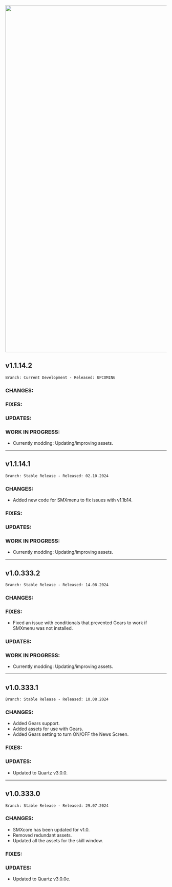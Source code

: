 <p align="center">
  <img src="https://7dtd-community.s3.us-east-2.amazonaws.com/monthly_2022_01/a20_banner_forum.png.35ab78c870a912989f716f892c664a60.png" width="1080" title="SMX">
</p>

## **v1.1.14.2**

`Branch: Current Development - Released: UPCOMING`

### CHANGES:

### FIXES:

### UPDATES:

### WORK IN PROGRESS:
- Currently modding: Updating/improving assets.


---


## **v1.1.14.1**

`Branch: Stable Release - Released: 02.10.2024`

### CHANGES:
- Added new code for SMXmenu to fix issues with v1.1b14.
  
### FIXES:

### UPDATES:

### WORK IN PROGRESS:
- Currently modding: Updating/improving assets.


---


## **v1.0.333.2**

`Branch: Stable Release - Released: 14.08.2024`

### CHANGES:

### FIXES:
- Fixed an issue with conditionals that prevented Gears to work if SMXmenu was not installed.

### UPDATES:

### WORK IN PROGRESS:
- Currently modding: Updating/improving assets.


---


## **v1.0.333.1**

`Branch: Stable Release - Released: 10.08.2024`

### CHANGES:
- Added Gears support.
- Added assets for use with Gears.
- Added Gears setting to turn ON/OFF the News Screen.

### FIXES:

### UPDATES:
- Updated to Quartz v3.0.0.


---


## **v1.0.333.0**

`Branch: Stable Release - Released: 29.07.2024`

### CHANGES:
- SMXcore has been updated for v1.0.
- Removed redundant assets.
- Updated all the assets for the skill window.

### FIXES:

### UPDATES:
- Updated to Quartz v3.0.0e.


